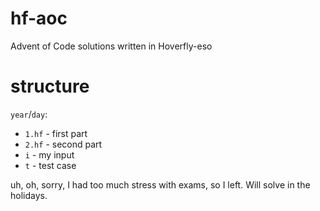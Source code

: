 # hf-aoc
Advent of Code solutions written in Hoverfly-eso

# structure

`year`/`day`:
* `1.hf` - first part
* `2.hf` - second part
* `i` - my input
* `t` - test case


uh, oh, sorry, I had too much stress with exams, so I left.
Will solve in the holidays.
